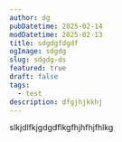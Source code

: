 ```yaml
---
author: dg
pubDatetime: 2025-02-14
modDatetime: 2025-02-13
title: sdgdgfdgdf
ogImage: sdgdg
slug: sdgdg-ds
featured: true
draft: false
tags:
  - test
description: dfgjhjkkhj
---
```

slkjdlfkjgdgdflkgfhjhfhjfhlkg